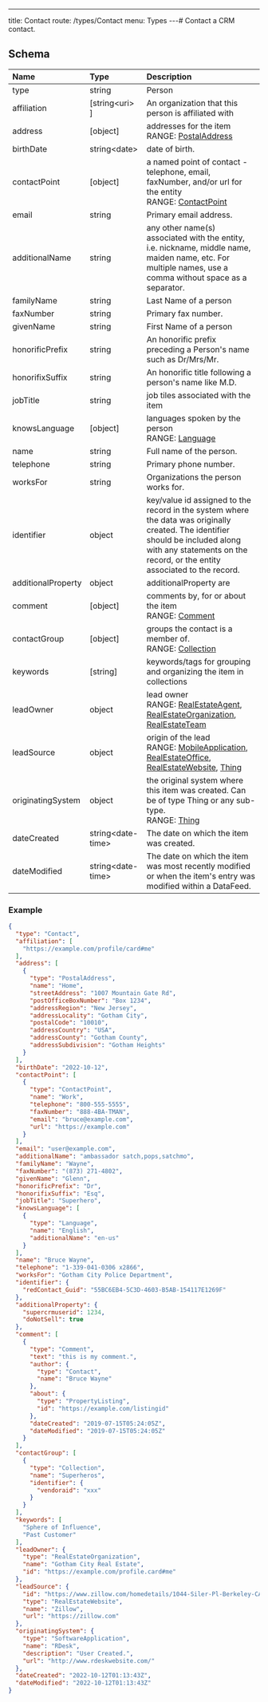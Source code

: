 ---
title: Contact
route: /types/Contact
menu: Types
---# Contact
a CRM contact.


## Schema
| Name | Type | Description |
|:-----| :--- | :---------- |
| type | string | Person  |
| affiliation | [string&lt;uri&gt; ] | An organization that this person is affiliated with  |
| address | [object] | addresses for the item <br/>RANGE: [PostalAddress](/types/PostalAddress) |
| birthDate | string&lt;date&gt;  | date of birth.  |
| contactPoint | [object] | a named point of contact - telephone, email, faxNumber, and/or url for the entity <br/>RANGE: [ContactPoint](/types/ContactPoint) |
| email | string | Primary email address.  |
| additionalName | string | any other name(s) associated with the entity, i.e. nickname, middle name, maiden name, etc. For multiple names, use a comma without space as a separator.  |
| familyName | string | Last Name of a person  |
| faxNumber | string | Primary fax number.  |
| givenName | string | First Name of a person  |
| honorificPrefix | string | An honorific prefix preceding a Person's name such as Dr/Mrs/Mr.  |
| honorifixSuffix | string | An honorific title following a person's name like M.D.  |
| jobTitle | string | job tiles associated with the item  |
| knowsLanguage | [object] | languages spoken by the person <br/>RANGE: [Language](/types/Language) |
| name | string | Full name of the person.  |
| telephone | string | Primary phone number.  |
| worksFor | string | Organizations the person works for.  |
| identifier | object | key/value id assigned to the record in the system where the data was originally created. The identifier should be included along with any statements on the record, or the entity associated to the record.  |
| additionalProperty | object | additionalProperty are  |
| comment | [object] | comments by, for or about the item <br/>RANGE: [Comment](/types/Comment) |
| contactGroup | [object] | groups the contact is a member of. <br/>RANGE: [Collection](/types/Collection) |
| keywords | [string] | keywords/tags for grouping and organizing the item in collections  |
| leadOwner | object | lead owner <br/>RANGE: [RealEstateAgent](/types/RealEstateAgent), [RealEstateOrganization](/types/RealEstateOrganization), [RealEstateTeam](/types/RealEstateTeam) |
| leadSource | object | origin of the lead <br/>RANGE: [MobileApplication](/types/MobileApplication), [RealEstateOffice](/types/RealEstateOffice), [RealEstateWebsite](/types/RealEstateWebsite), [Thing](/types/Thing) |
| originatingSystem | object | the original system where this item was created.  Can be of type Thing or any sub-type. <br/>RANGE: [Thing](/types/Thing) |
| dateCreated | string&lt;date-time&gt;  | The date on which the item was created.  |
| dateModified | string&lt;date-time&gt;  | The date on which the item was most recently modified or when the item's entry was modified within a DataFeed.  |

### Example
```json
{
  "type": "Contact",
  "affiliation": [
    "https://example.com/profile/card#me"
  ],
  "address": [
    {
      "type": "PostalAddress",
      "name": "Home",
      "streetAddress": "1007 Mountain Gate Rd",
      "postOfficeBoxNumber": "Box 1234",
      "addressRegion": "New Jersey",
      "addressLocality": "Gotham City",
      "postalCode": "10010",
      "addressCountry": "USA",
      "addressCounty": "Gotham County",
      "addressSubdivision": "Gotham Heights"
    }
  ],
  "birthDate": "2022-10-12",
  "contactPoint": [
    {
      "type": "ContactPoint",
      "name": "Work",
      "telephone": "800-555-5555",
      "faxNumber": "888-4BA-TMAN",
      "email": "bruce@example.com",
      "url": "https://example.com"
    }
  ],
  "email": "user@example.com",
  "additionalName": "ambassador satch,pops,satchmo",
  "familyName": "Wayne",
  "faxNumber": "(873) 271-4802",
  "givenName": "Glenn",
  "honorificPrefix": "Dr",
  "honorifixSuffix": "Esq",
  "jobTitle": "Superhero",
  "knowsLanguage": [
    {
      "type": "Language",
      "name": "English",
      "additionalName": "en-us"
    }
  ],
  "name": "Bruce Wayne",
  "telephone": "1-339-041-0306 x2866",
  "worksFor": "Gotham City Police Department",
  "identifier": {
    "redContact_Guid": "55BC6EB4-5C3D-4603-B5AB-154117E1269F"
  },
  "additionalProperty": {
    "supercrmuserid": 1234,
    "doNotSell": true
  },
  "comment": [
    {
      "type": "Comment",
      "text": "this is my comment.",
      "author": {
        "type": "Contact",
        "name": "Bruce Wayne"
      },
      "about": {
        "type": "PropertyListing",
        "id": "https://example.com/listingid"
      },
      "dateCreated": "2019-07-15T05:24:05Z",
      "dateModified": "2019-07-15T05:24:05Z"
    }
  ],
  "contactGroup": [
    {
      "type": "Collection",
      "name": "Superheros",
      "identifier": {
        "vendoraid": "xxx"
      }
    }
  ],
  "keywords": [
    "Sphere of Influence",
    "Past Customer"
  ],
  "leadOwner": {
    "type": "RealEstateOrganization",
    "name": "Gotham City Real Estate",
    "id": "https://example.com/profile.card#me"
  },
  "leadSource": {
    "id": "https://www.zillow.com/homedetails/1044-Siler-Pl-Berkeley-CA-94705/24820985_zpid/",
    "type": "RealEstateWebsite",
    "name": "Zillow",
    "url": "https://zillow.com"
  },
  "originatingSystem": {
    "type": "SoftwareApplication",
    "name": "RDesk",
    "description": "User Created.",
    "url": "http://www.rdeskwebsite.com/"
  },
  "dateCreated": "2022-10-12T01:13:43Z",
  "dateModified": "2022-10-12T01:13:43Z"
}
```
